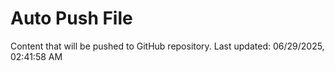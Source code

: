 # Auto Push File

Content that will be pushed to GitHub repository.
Last updated: 06/29/2025, 02:41:58 AM